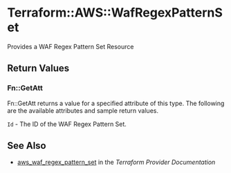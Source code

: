 # Terraform::AWS::WafRegexPatternSet

Provides a WAF Regex Pattern Set Resource

## Return Values

### Fn::GetAtt

Fn::GetAtt returns a value for a specified attribute of this type. The following are the available attributes and sample return values.

`Id` - The ID of the WAF Regex Pattern Set.

## See Also

* [aws_waf_regex_pattern_set](https://www.terraform.io/docs/providers/aws/r/waf_regex_pattern_set.html) in the _Terraform Provider Documentation_